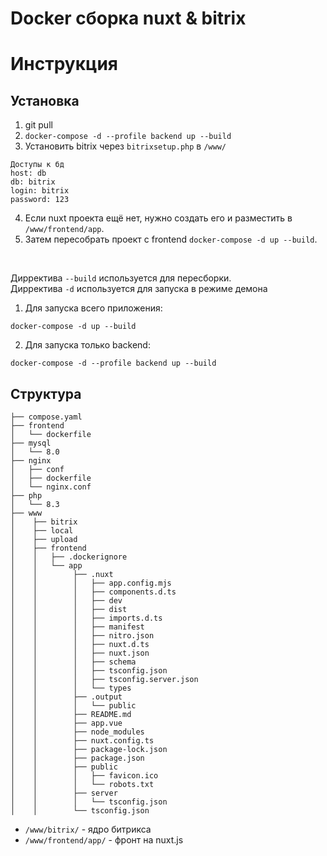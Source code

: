 # Docker сборка nuxt & bitrix

# Инструкция

## Установка
1. git pull
2. `docker-compose -d --profile backend up --build`
3. Установить bitrix через `bitrixsetup.php` в `/www/`
```
Доступы к бд
host: db
db: bitrix
login: bitrix
password: 123
```
4. Если nuxt проекта ещё нет, нужно создать его и разместить в `/www/frontend/app`.
5. Затем пересобрать проект с frontend `docker-compose -d up --build`.

<br>

Дирректива `--build` используется для пересборки. <br>
Дирректива `-d` используется для запуска в режиме демона

1. Для запуска всего приложения:
```
docker-compose -d up --build
```

2. Для запуска только backend:
```
docker-compose -d --profile backend up --build
```

## Структура
```
├── compose.yaml
├── frontend
│   └── dockerfile
├── mysql
│   └── 8.0
├── nginx
│   ├── conf
│   ├── dockerfile
│   └── nginx.conf
├── php
│   └── 8.3
├── www
│    ├── bitrix
│    ├── local
│    ├── upload
│    ├── frontend
│    │   ├── .dockerignore
│    │   └── app
│    │        ├── .nuxt
│    │        │   ├── app.config.mjs
│    │        │   ├── components.d.ts
│    │        │   ├── dev
│    │        │   ├── dist
│    │        │   ├── imports.d.ts
│    │        │   ├── manifest
│    │        │   ├── nitro.json
│    │        │   ├── nuxt.d.ts
│    │        │   ├── nuxt.json
│    │        │   ├── schema
│    │        │   ├── tsconfig.json
│    │        │   ├── tsconfig.server.json
│    │        │   └── types
│    │        ├── .output
│    │        │   └── public
│    │        ├── README.md
│    │        ├── app.vue
│    │        ├── node_modules
│    │        ├── nuxt.config.ts
│    │        ├── package-lock.json
│    │        ├── package.json
│    │        ├── public
│    │        │   ├── favicon.ico
│    │        │   └── robots.txt
│    │        ├── server
│    │        │   └── tsconfig.json
│    │        └── tsconfig.json
```

- `/www/bitrix/` - ядро битрикса 
- `/www/frontend/app/` - фронт на nuxt.js